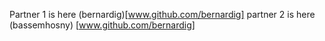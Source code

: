 Partner 1 is here (bernardig)[www.github.com/bernardig]
partner 2 is here (bassemhosny) [www.github.com/bernardig]
